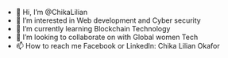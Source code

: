 - 👋 Hi, I’m @ChikaLilian
- 👀 I’m interested in  Web development and Cyber security
- 🌱 I’m currently learning Blockchain Technology
- 💞️ I’m looking to collaborate on with Global women Tech
- 📫 How to reach me Facebook or LinkedIn: Chika Lilian Okafor

<!---
ChikaLilian/ChikaLilian is a ✨ special ✨ repository because its `README.md` (this file) appears on your GitHub profile.
You can click the Preview link to take a look at your changes.
--->
